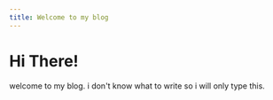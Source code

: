 ```yaml
---
title: Welcome to my blog
---
```


# Hi There!
welcome to my blog. i don't know what to write so i will only type this.
